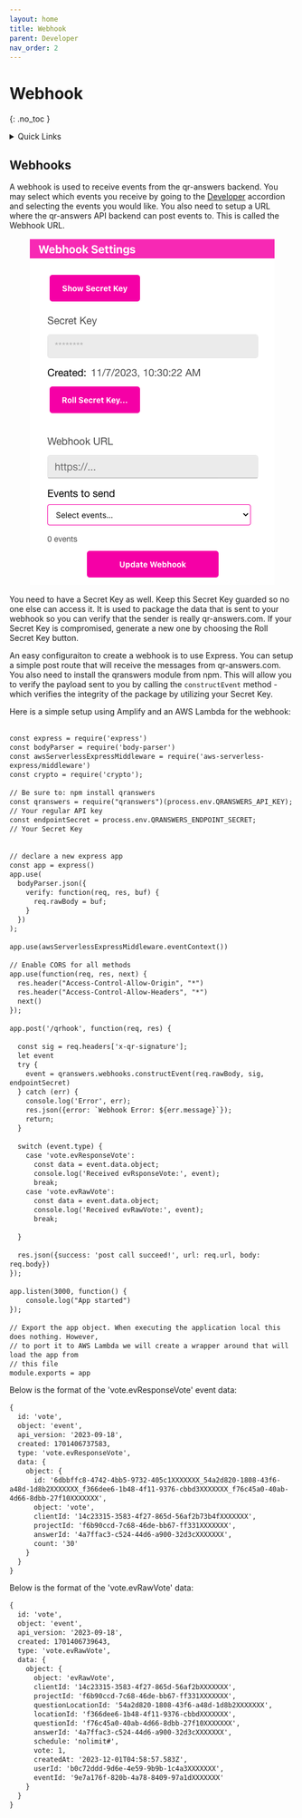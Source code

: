 ```yaml
---
layout: home
title: Webhook
parent: Developer
nav_order: 2
---
```


<div class="sticky-gotop">
<span class="inline-icon"><i class="fa-solid fa-arrow-up"></i></span>
</div>

# Webhook
{: .no_toc }

<div class="sticky-gotop">
<span class="inline-icon"><i class="fa-solid fa-arrow-up"></i></span>
</div>
<div class="sticky-right">
<details markdown="block">
  <summary>
    Quick Links
  </summary>
  {: .text-delta }
- Quick Links
{: toc}
</details>
</div>

## Webhooks
A webhook is used to receive events from the qr-answers backend.  You may select which events you receive by going to the [Developer](../menu/home_menu.html#developer) accordion and selecting the events you would like.  You also need to setup a URL where the qr-answers API backend can post events to.  This is called the Webhook URL.

  <p align="center" class="screen-shot">
  <img class="image-border-qr" alt="Webhook settings" src="../../assets/images/webhook_settings.png">
  </p>

You need to have a Secret Key as well.  Keep this Secret Key guarded so no one else can access it.  It is used to package the data that is sent to your webhook so you can verify that the sender is really qr-answers.com.   If your Secret Key is compromised, generate a new one by choosing the <span class="inline-button">Roll Secret Key</span> button.

An easy configuraiton to create a webhook is to use Express.  You can setup a simple post route that will receive the messages from qr-answers.com.  You also need to install the qranswers module from npm.  This will allow you to verify the payload sent to you by calling the ```constructEvent``` method - which verifies the integrity of the package by utilizing your Secret Key.

Here is a simple setup using Amplify and an AWS Lambda for the webhook:

```

const express = require('express')
const bodyParser = require('body-parser')
const awsServerlessExpressMiddleware = require('aws-serverless-express/middleware')
const crypto = require('crypto');

// Be sure to: npm install qranswers
const qranswers = require("qranswers")(process.env.QRANSWERS_API_KEY);      // Your regular API key
const endpointSecret = process.env.QRANSWERS_ENDPOINT_SECRET;               // Your Secret Key


// declare a new express app
const app = express()
app.use(
  bodyParser.json({
    verify: function(req, res, buf) {
      req.rawBody = buf;
    }
  })
);

app.use(awsServerlessExpressMiddleware.eventContext())

// Enable CORS for all methods
app.use(function(req, res, next) {
  res.header("Access-Control-Allow-Origin", "*")
  res.header("Access-Control-Allow-Headers", "*")
  next()
});

app.post('/qrhook', function(req, res) {

  const sig = req.headers['x-qr-signature'];
  let event
  try {
    event = qranswers.webhooks.constructEvent(req.rawBody, sig, endpointSecret)
  } catch (err) {
    console.log('Error', err);
    res.json({error: `Webhook Error: ${err.message}`});
    return;
  }

  switch (event.type) {
    case 'vote.evResponseVote':
      const data = event.data.object;
      console.log('Received evRsponseVote:', event);
      break;
    case 'vote.evRawVote':
      const data = event.data.object;
      console.log('Received evRawVote:', event);
      break;

  }

  res.json({success: 'post call succeed!', url: req.url, body: req.body})
});

app.listen(3000, function() {
    console.log("App started")
});

// Export the app object. When executing the application local this does nothing. However,
// to port it to AWS Lambda we will create a wrapper around that will load the app from
// this file
module.exports = app

```

Below is the format of the 'vote.evResponseVote' event data:

```
{
  id: 'vote',
  object: 'event',
  api_version: '2023-09-18',
  created: 1701406737583,
  type: 'vote.evResponseVote',
  data: {
    object: {
      id: '6dbbffc8-4742-4bb5-9732-405c1XXXXXXX_54a2d820-1808-43f6-a48d-1d8b2XXXXXXX_f366dee6-1b48-4f11-9376-cbbd3XXXXXXX_f76c45a0-40ab-4d66-8dbb-27f10XXXXXXX',
      object: 'vote',
      clientId: '14c23315-3583-4f27-865d-56af2b73b4fXXXXXXX',
      projectId: 'f6b90ccd-7c68-46de-bb67-ff331XXXXXXX',
      answerId: '4a7ffac3-c524-44d6-a900-32d3cXXXXXXX',
      count: '30'
    }
  }
}
```

Below is the format of the 'vote.evRawVote' data:

```
{
  id: 'vote',
  object: 'event',
  api_version: '2023-09-18',
  created: 1701406739643,
  type: 'vote.evRawVote',
  data: {
    object: {
      object: 'evRawVote',
      clientId: '14c23315-3583-4f27-865d-56af2bXXXXXXX',
      projectId: 'f6b90ccd-7c68-46de-bb67-ff331XXXXXXX',
      questionLocationId: '54a2d820-1808-43f6-a48d-1d8b2XXXXXXX',
      locationId: 'f366dee6-1b48-4f11-9376-cbbdXXXXXXX',
      questionId: 'f76c45a0-40ab-4d66-8dbb-27f10XXXXXXX',
      answerId: '4a7ffac3-c524-44d6-a900-32d3cXXXXXXX',
      schedule: 'nolimit#',
      vote: 1,
      createdAt: '2023-12-01T04:58:57.583Z',
      userId: 'b0c72ddd-9d6e-4e59-9b9b-1c4a3XXXXXXX',
      eventId: '9e7a176f-820b-4a78-8409-97a1dXXXXXXX'
    }
  }
}
```